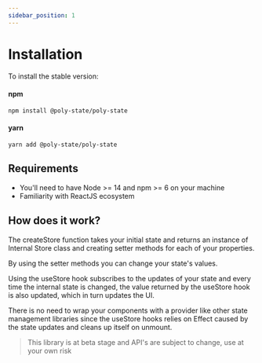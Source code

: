 ```yaml
---
sidebar_position: 1
---
```


# Installation

To install the stable version:

#### npm

```shell
npm install @poly-state/poly-state
```

#### yarn

```shell
yarn add @poly-state/poly-state
```

## Requirements

- You'll need to have Node >= 14 and npm >= 6 on your machine
- Familiarity with ReactJS ecosystem

## How does it work?

The createStore function takes your initial state and returns an instance of Internal Store class and creating setter methods for each of your properties.

By using the setter methods you can change your state's values.

Using the useStore hook subscribes to the updates of your state and every time the internal state is changed, the value returned by the useStore hook is also updated, which in turn updates the UI.

There is no need to wrap your components with a provider like other state management libraries since the useStore hooks relies on Effect caused by the state updates and cleans up itself on unmount.

> This library is at beta stage and API's are subject to change, use at your own risk
